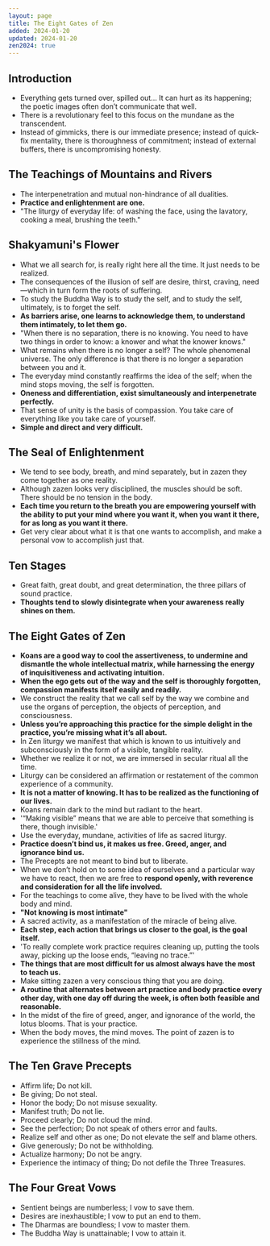 ```yaml
---
layout: page
title: The Eight Gates of Zen
added: 2024-01-20
updated: 2024-01-20
zen2024: true
---
```


## Introduction

- Everything gets turned over, spilled out...  It can hurt as its happening; the poetic images often don’t communicate that well.
- There is a revolutionary feel to this focus on the mundane as the transcendent.
- Instead of gimmicks, there is our immediate presence; instead of quick-fix mentality, there is thoroughness of commitment; instead of external buffers, there is uncompromising honesty.

## The Teachings of Mountains and Rivers

- The interpenetration and mutual non-hindrance of all dualities.
- **Practice and enlightenment are one.**
- "The liturgy of everyday life: of washing the face, using the lavatory, cooking a meal, brushing the teeth."

## Shakyamuni's Flower

- What we all search for, is really right here all the time. It just needs to be realized.
- The consequences of the illusion of self are desire, thirst, craving, need—which in turn form the roots of suffering.
- To study the Buddha Way is to study the self, and to study the self, ultimately, is to forget the self.
- **As barriers arise, one learns to acknowledge them, to understand them intimately, to let them go.**
- "When there is no separation, there is no knowing. You need to have two things in order to know: a knower and what the knower knows."
- What remains when there is no longer a self? The whole phenomenal universe. The only difference is that there is no longer a separation between you and it.
- The everyday mind constantly reaffirms the idea of the self; when the mind stops moving, the self is forgotten.
- **Oneness and differentiation, exist simultaneously and interpenetrate perfectly.**
- That sense of unity is the basis of compassion. You take care of everything like you take care of yourself.
- **Simple and direct and very difficult.**

## The Seal of Enlightenment

- We tend to see body, breath, and mind separately, but in zazen they come together as one reality.
- Although zazen looks very disciplined, the muscles should be soft. There should be no tension in the body.
- **Each time you return to the breath you are empowering yourself with the ability to put your mind where you want it, when you want it there, for as long as you want it there.**
- Get very clear about what it is that one wants to accomplish, and make a personal vow to accomplish just that.

## Ten Stages

- Great faith, great doubt, and great determination, the three pillars of sound practice.
- **Thoughts tend to slowly disintegrate when your awareness really shines on them.**

## The Eight Gates of Zen

- **Koans are a good way to cool the assertiveness, to undermine and dismantle the whole intellectual matrix, while harnessing the energy of inquisitiveness and activating intuition.**
- **When the ego gets out of the way and the self is thoroughly forgotten, compassion manifests itself easily and readily.**
- We construct the reality that we call self by the way we combine and use the organs of perception, the objects of perception, and consciousness.
- **Unless you’re approaching this practice for the simple delight in the practice, you’re missing what it’s all about.**
- In Zen liturgy we manifest that which is known to us intuitively and subconsciously in the form of a visible, tangible reality.
- Whether we realize it or not, we are immersed in secular ritual all the time.
- Liturgy can be considered an affirmation or restatement of the common experience of a community.
- **It is not a matter of knowing. It has to be realized as the functioning of our lives.**
- Koans remain dark to the mind but radiant to the heart.
- '“Making visible” means that we are able to perceive that something is there, though invisible.'
- Use the everyday, mundane, activities of life as sacred liturgy.
- **Practice doesn’t bind us, it makes us free. Greed, anger, and ignorance bind us.**
- The Precepts are not meant to bind but to liberate.
- When we don’t hold on to some idea of ourselves and a particular way we have to react, then we are free to **respond openly, with reverence and consideration for all the life involved.**
- For the teachings to come alive, they have to be lived with the whole body and mind.
- **"Not knowing is most intimate"**
- A sacred activity, as a manifestation of the miracle of being alive.
- **Each step, each action that brings us closer to the goal, is the goal itself.**
- 'To really complete work practice requires cleaning up, putting the tools away, picking up the loose ends, “leaving no trace.”'
- **The things that are most difficult for us almost always have the most to teach us.**
- Make sitting zazen a very conscious thing that you are doing.
- **A routine that alternates between art practice and body practice every other day, with one day off during the week, is often both feasible and reasonable.**
- In the midst of the fire of greed, anger, and ignorance of the world, the lotus blooms. That is your practice.
- When the body moves, the mind moves. The point of zazen is to experience the stillness of the mind.

## The Ten Grave Precepts

- Affirm life; Do not kill.
- Be giving; Do not steal.
- Honor the body; Do not misuse sexuality.
- Manifest truth; Do not lie.
- Proceed clearly; Do not cloud the mind.
- See the perfection; Do not speak of others error and faults.
- Realize self and other as one; Do not elevate the self and blame others.
- Give generously; Do not be withholding.
- Actualize harmony; Do not be angry.
- Experience the intimacy of thing; Do not defile the Three Treasures.

## The Four Great Vows

- Sentient beings are numberless; I vow to save them.
- Desires are inexhaustible; I vow to put an end to them.
- The Dharmas are boundless; I vow to master them.
- The Buddha Way is unattainable; I vow to attain it.